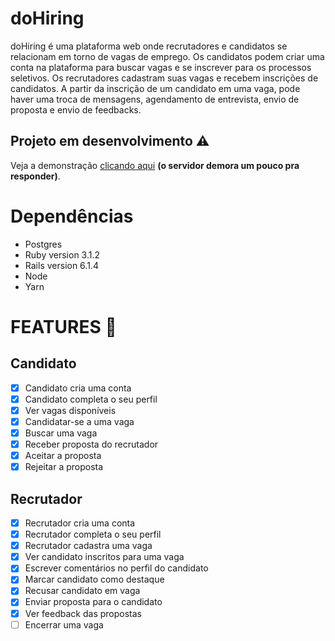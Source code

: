# doHiring

doHiring é uma plataforma web onde recrutadores​ e candidatos se
relacionam em torno de vagas de emprego. Os candidatos podem criar uma conta na
plataforma para buscar vagas e se inscrever para os processos seletivos. Os recrutadores
cadastram suas vagas e recebem inscrições de candidatos. A partir da inscrição de um
candidato em uma vaga, pode haver uma troca de mensagens, agendamento de entrevista,
envio de proposta e envio de feedbacks.

## Projeto em desenvolvimento :warning:
Veja a demonstração [clicando aqui](https://dohiring.onrender.com/) **(o servidor demora um pouco pra responder)**.

# Dependências

* Postgres
* Ruby version 3.1.2
* Rails version 6.1.4
* Node
* Yarn

# FEATURES :pushpin:

Candidato
---------                               
- [x] Candidato cria uma conta
- [X] Candidato completa o seu perfil
- [X] Ver vagas disponíveis
- [X] Candidatar-se a uma vaga
- [X] Buscar uma vaga
- [X] Receber proposta do recrutador
- [X] Aceitar a proposta
- [X] Rejeitar a proposta

Recrutador
----------
- [X] Recrutador cria uma conta
- [X] Recrutador completa o seu perfil
- [X] Recrutador cadastra uma vaga
- [X] Ver candidato inscritos para uma vaga
- [X] Escrever comentários no perfil do candidato
- [X] Marcar candidato como destaque
- [X] Recusar candidato em vaga
- [X] Enviar proposta para o candidato
- [X] Ver feedback das propostas
- [ ] Encerrar uma vaga